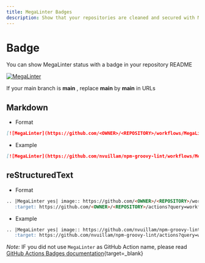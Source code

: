 ```yaml
---
title: MegaLinter Badges
description: Show that your repositories are cleaned and secured with MegaLinter with a badge
---
```

<!-- markdownlint-disable MD013 -->
<!-- Generated by .automation/build.py, please do not update manually -->
<!-- badge-section-start -->

# Badge

You can show MegaLinter status with a badge in your repository README

[![MegaLinter](https://github.com/oxsecurity/megalinter/workflows/MegaLinter/badge.svg?branch=main)](https://github.com/oxsecurity/megalinter/actions?query=workflow%3AMegaLinter+branch%3Amain)

If your main branch is **main** , replace **main** by **main** in URLs

## Markdown

- Format

```markdown
[![MegaLinter](https://github.com/<OWNER>/<REPOSITORY>/workflows/MegaLinter/badge.svg?branch=main)](https://github.com/<OWNER>/<REPOSITORY>/actions?query=workflow%3AMegaLinter+branch%3Amain)
```

- Example

```markdown
[![MegaLinter](https://github.com/nvuillam/npm-groovy-lint/workflows/MegaLinter/badge.svg?branch=main)](https://github.com/nvuillam/npm-groovy-lint/actions?query=workflow%3AMegaLinter+branch%3Amain)
```

## reStructuredText

- Format

```markdown
.. |MegaLinter yes| image:: https://github.com/<OWNER>/<REPOSITORY>/workflows/MegaLinter/badge.svg?branch=main
   :target: https://github.com/<OWNER>/<REPOSITORY>/actions?query=workflow%3AMegaLinter+branch%3Amain
```

- Example

```markdown
.. |MegaLinter yes| image:: https://github.com/nvuillam/npm-groovy-lint/workflows/MegaLinter/badge.svg?branch=main
   :target: https://github.com/nvuillam/npm-groovy-lint/actions?query=workflow%3AMegaLinter+branch%3Amain
```

_Note:_ IF you did not use `MegaLinter` as GitHub Action name, please read [GitHub Actions Badges documentation](https://docs.github.com/en/actions/configuring-and-managing-workflows/configuring-a-workflow#adding-a-workflow-status-badge-to-your-repository){target=_blank}

<!-- badge-section-end -->

